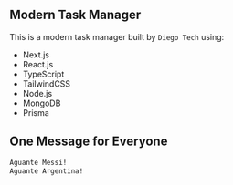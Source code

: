 ## Modern Task Manager

This is a modern task manager built by `Diego Tech` using:

- Next.js
- React.js
- TypeScript
- TailwindCSS
- Node.js
- MongoDB
- Prisma

## One Message for Everyone

```bash
Aguante Messi!
Aguante Argentina!
```